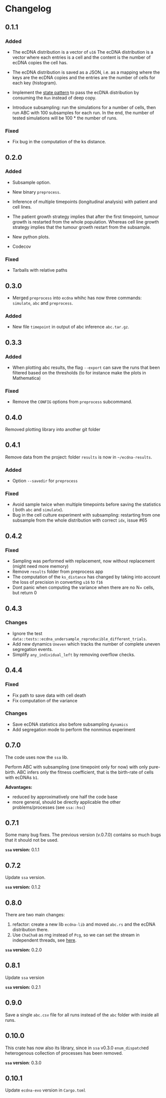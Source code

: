 # Changelog
## 0.1.1
### Added

- The ecDNA distribution is a vector of `u16` The ecDNA distribution is a vector
where each entries is a cell and the content is the number of ecDNA copies the
cell has.

- The ecDNA distribution is saved as a JSON, i.e. as a mapping where the keys are
the ecDNA copies and the entries are the number of cells for each key
(histogram).

- Implement the [state pattern](https://doc.rust-lang.org/book/ch17-03-oo-design-patterns.html)
to pass the ecDNA distribution by consuming the `Run` instead of deep copy.

- Introduce subsampling: run the simulations for a number of cells, then run ABC
with 100 subsamples for each run. In the end, the number of tested simulations
will be 100 * the number of runs.

### Fixed
- Fix bug in the computation of the ks distance.

## 0.2.0
### Added
- Subsample option.

- New binary `preprocess`.

- Inference of multiple timepoints (longitudinal analysis) with patient and cell
lines.

- The patient growth strategy implies that after the first timepoint, tumour
growth is restarted from the whole population. Whereas cell line growth
strategy implies that the tumour growth restart from the subsample.

- New python plots.

- Codecov

### Fixed
- Tarballs with relative paths

## 0.3.0
- Merged `preprocess` into `ecdna` whihc has now three commands: `simulate`, `abc` and `preprocess`.
### Added
- New file `timepoint` in output of abc inference `abc.tar.gz`.

## 0.3.3
### Added
- When plotting abc results, the flag `--export` can save the runs that been filtered based on the thresholds (to for instance make the plots in Mathematica)

### Fixed
- Remove the `CONFIG` options from `preprocess` subcommand.


## 0.4.0
Removed plotting library into another git folder

## 0.4.1
Remove data from the project: folder `results` is now in `~/ecdna-results`.
### Added
- Option `--savedir` for `preprocess`

### Fixed
- Avoid sample twice when multiple timepoints before saving the statistics (
both `abc` and `simulate`).
- Bug in the cell culture experiment with subsampling: restarting from one
subsample from the whole distribution with correct `idx`, issue #65

## 0.4.2
### Fixed
- Sampling was performed with replacement, now without replacement (might
need more memory)
- Remove `results` folder from preprocess app
- The computation of the `ks_distance` has changed by taking into account the
loss of precision in converting `u16` to `f16`
- Dont panic when computing the variance when there are no N+ cells, but return 0

## 0.4.3
### Changes
- Ignore the test `data::tests::ecdna_undersample_reproducible_different_trials`.
- Add new dynamics `Uneven` which tracks the number of complete uneven segregation
events.
- Simplify `any_individual_left` by removing overflow checks.

## 0.4.4
### Fixed
- Fix path to save data with cell death
- Fix computation of the variance

### Changes
- Save ecDNA statistics also before subsampling `dynamics`
- Add segregation mode to perform the nonminus experiment

## 0.7.0
The code uses now the `ssa` lib.

Perform ABC with subsampling (one timepoint only for now) with only pure-birth.
ABC infers only the fitness coefficient, that is the birth-rate of cells with
ecDNAs `b1`.

**Advantages:**

- reduced by approximatively one half the code base
- more general, should be directly applicable the other problems/processes (see `ssa::hsc`)

## 0.7.1
Some many bug fixes.
The previous version (v.0.7.0) contains so much bugs that it should not be used.

**`ssa` version:** 0.1.1
## 0.7.2
Update `ssa` version.

**`ssa` version:** 0.1.2


## 0.8.0
There are two main changes:
1. refactor: create a new lib `ecdna-lib` and moved `abc.rs` and the ecDNA distribution there.
2. Use `ChaCha8` as rng instead of `Pcg`, so we can set the stream in independent threads, see [here](https://rust-random.github.io/book/guide-parallel.html).


**`ssa` version:** 0.2.0

## 0.8.1
Update `ssa` version

**`ssa` version:** 0.2.1

## 0.9.0
Save a single `abc.csv` file for all runs instead of the `abc` folder with inside all runs.

## 0.10.0
This crate has now also its library, since in `ssa` v0.3.0 `enum_dispatch`ed heterogenous collection of processes has been removed.

**`ssa` version**: 0.3.0

## 0.10.1
Update `ecdna-evo` version in `Cargo.toml`
